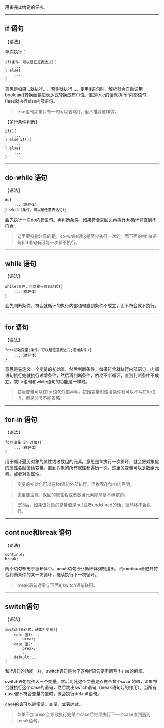 用来完成给定的任务。

---

## if 语句

【语法】

单次执行：
```
if(条件，可以是任意表达式){
    ...
} else{
    ...
}
```
意思是如果...就执行...，否则就执行...。使用if语句时，解析器会自动调用boolean()转换函数把表达式转换成布尔值。值是true的话就执行if内部语句，flase就执行else内部语句。

>else语句如果只有一句可以省略{}，但不推荐这样做。

【多行条件判断】

```
if(){
    ...
} else if(){
    ...
} else{
    ...
}
```

---

## do-while 语句

【语法】

```
do{
    ...（循环体）
} while(条件，可以是任意表达式);
```
会先执行一次do内部语句。再判断条件，如果符合就回头再执行do循环体直到不符合。

>这里要特别注意的是，do-while语句是至少执行一次的。而下面的while语句和if语句有可能一次都不执行。

---

## while 语句

【语法】
```
while(条件，可以是任意表达式){
    ...（循环体）
}
```
会先判断条件，符合就循环的执行内部语句直到条件不成立，而不符合就不执行。

---

## for 语句

【语法】
```
for(初始变量;条件，可以是任意表达式;递增条件){
    ...（循环体）
}
```
意思是先定义一个变量的初始值，然后判断条件，如果符合就执行内部语句，内部语句执行完就执行递增条件，然后再判断条件，依次不断循环，直到判断条件不成立。故for语句和while语句的功能是一样的。

>初始变量可以在for语句外部声明。初始变量和递增条件也可以不写在for()内，但是分号不能省略。

---

## for-in 语句

【语法】
```
for(变量 in 对象){
    ...（循环体）
}
```
用于循环遍历对象的属性或者数组的元素。意思是每执行一次循环，就会把对象里的属性名赋值给变量。直到对象的所有属性都遍历一次。这里的变量可以是数组元素，或者对象属性。

> 变量的初始化可以在for语句外部执行，但推荐在for()内声明。

> 这里要注意，返回的属性名或者数组元素顺序是不确定的。

> ES5后，如果该对象的变量值是null或者undefined的话，循环体不会执行。

---

## continue和break 语句

【语法】

```
continue;
break;
```
两个语句都用于循环体中。break语句会让循环体强制退出，而continue会避开符合判断条件的某一次循环，继续执行下一次循环。

> break语句通常与下面的switch语句联用。

---

## switch语句

【语法】
```
switch(表达式，通常为变量){
    case 值1:...
        break;
    case 值2:...
        break;
        ...
    default:...
}
```
和if语句的功能一样，switch语句是为了避免if语句要不断写if else的麻烦。

switch语句先传入一个变量，然后对比这个变量是否符合某个case 的值，如果符合就执行这个case的语句，然后跳出switch语句（break语句起的作用），当所有case都不符合变量的值时，就会执行default语句。

case的值可以是常量，变量，或表达式。

> 如果不加break会导致执行完某个case后继续执行下一个case直到遇到break语句。
